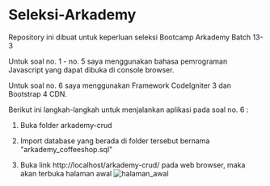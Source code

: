 # Seleksi-Arkademy
Repository ini dibuat untuk keperluan seleksi Bootcamp Arkademy Batch 13-3

Untuk soal no. 1 - no. 5 saya menggunakan bahasa pemrograman Javascript yang dapat dibuka di console browser.

Untuk soal no. 6 saya menggunakan Framework CodeIgniter 3 dan Bootstrap 4 CDN.

Berikut ini langkah-langkah untuk menjalankan aplikasi pada soal no. 6 :

1. Buka folder arkademy-crud

2. Import database yang berada di folder tersebut bernama "arkademy_coffeeshop.sql"

3. Buka link http://localhost/arkademy-crud/ pada web browser, maka akan terbuka halaman awal
![halaman_awal](https://i.ibb.co/5nB5kGt/halaman-awal.png)
